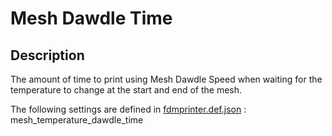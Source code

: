 # Mesh Dawdle Time

## Description
The amount of time to print using Mesh Dawdle Speed when waiting for the temperature to change at the start and end of the mesh.

The following settings are defined in [fdmprinter.def.json](https://github.com/smartavionics/Cura/blob/mb-master/resources/definitions/fdmprinter.def.json) : mesh_temperature_dawdle_time